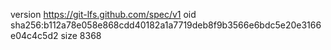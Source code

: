 version https://git-lfs.github.com/spec/v1
oid sha256:b112a78e058e868cdd40182a1a7719deb8f9b3566e6bdc5e20e3166e04c4c5d2
size 8368
